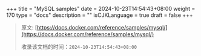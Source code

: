+++
title = "MySQL samples"
date = 2024-10-23T14:54:43+08:00
weight = 170
type = "docs"
description = ""
isCJKLanguage = true
draft = false
+++

> 原文: [https://docs.docker.com/reference/samples/mysql/](https://docs.docker.com/reference/samples/mysql/)
>
> 收录该文档的时间：`2024-10-23T14:54:43+08:00`
